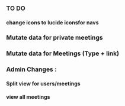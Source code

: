 ### TO DO

#### change icons to lucide iconsfor navs

### Mutate data for private meetings

### Mutate data for Meetings (Type + link)

### Admin Changes :

#### Split view for users/meetings

#### view all meetings
